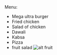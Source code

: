 Menu:

* Mega ultra burger
* Fried chicken
* Salad of chicken
* Dawali
* Kabsa
* Pizza
* fruit salad ![alt fruit](http://southernbite.com/wp-content/uploads/2012/05/SouthernBiteFruitSalad-2.jpg)

